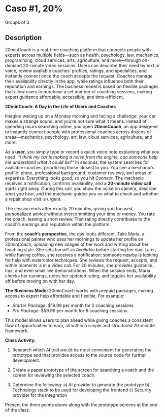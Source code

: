 # Caso #1, 20%

Groups of 3. 

## Description
20minCoach is a real-time coaching platform that connects people with experts across multiple fields—such as health, psychology, law, mechanics, programming, cloud services, arts, agriculture, and more—through on-demand 20-minute video sessions. Users can describe their need by text or voice, review available coaches’ profiles, ratings, and specialties, and instantly connect once the coach accepts the request. Coaches manage their availability directly in the app, while ratings influence both their reputation and earnings. The business model is based on flexible packages that allow users to purchase a set number of coaching sessions, making expert guidance affordable, accessible, and time-efficient.

**20minCoach: A Day in the Life of Users and Coaches**

Imagine waking up on a Monday morning and facing a challenge: your car makes a strange sound, and you’re not sure what it means. Instead of spending hours searching online, you open **20minCoach**, an app designed to instantly connect people with professional coaches across dozens of areas—mechanics, psychology, art, law, cloud services, agriculture, and more.

As a **user**, you simply type or record a quick voice note explaining what you need: *“I think my car is making a noise from the engine, can someone help me understand what it could be?”* In seconds, the system searches for available coaches, prioritizing those closest to you. You see a mechanic’s profile: photo, professional background, customer reviews, and areas of expertise. Everything looks good, so you hit *Connect.* The mechanic receives a notification, confirms availability, and a **20-minute video call** starts right away. During this call, you show the noise on camera, describe what you hear, and the mechanic guides you on what to check and whether a repair shop visit is urgent.

The session ends after exactly 20 minutes, giving you focused, personalized advice without overcommitting your time or money. You rate the coach, leaving a short review. That rating directly contributes to the coach’s earnings and reputation within the platform.

From the **coach’s perspective**, the day looks different. Take Maria, a professional painter who uses her mornings to update her profile on 20minCoach, uploading new images of her work and writing about her teaching style. She sets herself as *Available* before starting her day. Later, while having coffee, she receives a notification: someone nearby is looking for help with watercolor techniques. She reviews the request, accepts, and within moments is in a video call. For 20 minutes, she provides guidance, tips, and even small live demonstrations. When the session ends, Maria checks her earnings, notes her updated rating, and toggles her availability off before moving on with her day.

**The Business Model**
20minCoach works with prepaid packages, making access to expert help affordable and flexible. For example:

* *Starter Package*: \$19.99 per month for 2 coaching sessions.
* *Pro Package*: \$59.99 per month for 8 coaching sessions.

This model allows users to plan ahead while giving coaches a consistent flow of opportunities to earn, all within a simple and structured 20-minute framework.


**Class Activity:**

1. Research which AI tool would be most convenient for generating the prototype and that provides access to the source code for further development.

2. Create a paper prototype of the screen for searching a coach and the screen for reviewing the selected coach.

3. Determine the following:
   a) AI provider to generate the prototype
   b) Technology stack to be used for developing the frontend
   c) Security provider for the integration

Present the three points above along with the prototype screens at the end of the class.
